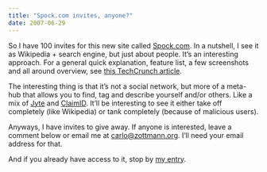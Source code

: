```yaml
---
title: "Spock.com invites, anyone?"
date: 2007-06-29
---
```


So I have 100 invites for this new site called [Spock.com][1]. In a nutshell,
I see it as Wikipedia + search engine, but just about people. It’s an interesting approach. For a general quick explanation, feature list, a few screenshots and all around overview, see [this TechCrunch article][2].

The interesting thing is that it’s not a social network, but more of a meta-
hub that allows you to find, tag and describe yourself and/or others. Like a mix of [Jyte][3] and [ClaimID][4]. It’ll be interesting to see it either take off completely (like Wikipedia) or tank completely (because of malicious users).

Anyways, I have invites to give away. If anyone is interested, leave a comment below or email me at carlo@zottmann.org. I’ll need your email address for that.

And if you already have access to it, stop by [my entry][5].

[1]: http://spock.com/
[2]: http://www.techcrunch.com/2007/04/11/exclusive-screenshots-spocks-new-people-engine/
[3]: http://jyte.com/
[4]: http://claimid.com/
[5]: http://www.spock.com/user48c0s5464k3150p10s7k20c0p5844k9c57425c

